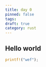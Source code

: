 ```yaml
---
title: day 0
pinned: false
tags: 
draft: true
category: rust
---
```

## Hello world
```rust
printf!("wef");
```
